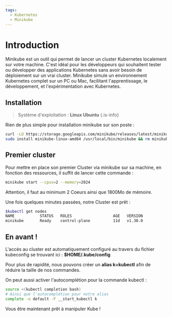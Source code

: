 ```yaml
---
tags:
  - Kubernetes
  - Minikube
---
```

# Introduction

Minikube est un outil qui permet de lancer un cluster Kubernetes localement sur votre machine. C'est idéal pour les développeurs qui souhaitent tester ou développer des applications Kubernetes sans avoir besoin de déploiement sur un vrai cluster. Minikube simule un environnement Kubernetes complet sur un PC ou Mac, facilitant l'apprentissage, le développement, et l'expérimentation avec Kubernetes.

## Installation

> Système d'exploitation : **Linux Ubuntu**
{.is-info}

Rien de plus simple pour installation minikube sur son poste :

```bash
curl -LO https://storage.googleapis.com/minikube/releases/latest/minikube-linux-amd64
sudo install minikube-linux-amd64 /usr/local/bin/minikube && rm minikube-linux-amd64
```

## Premier cluster

Pour mettre en place son premier Cluster via minikube sur sa machine, en fonction des ressources, il suffit de lancer cette commande :

```bash
minikube start --cpus=2 --memory=2024
```

Attention, il faut au minimum 2 Coeurs ainsi que 1800Mo de mémoire.

Une fois quelques minutes passées, notre Cluster est prêt :

```bash
$kubectl get nodes
NAME           STATUS   ROLES                  AGE   VERSION
minikube       Ready    control-plane          11d   v1.30.0
```
## En avant !

L'accès au cluster est automatiquement configuré au travers du fichier kubeconfig se trouvant ici : **$HOME/.kube/config**

Pour plus de rapidité, nous pouvons créer un **alias k=kubectl** afin de réduire la taille de nos commandes.

On peut aussi activer l'autocomplétion pour la commande kubectl :

```bash
source <(kubectl completion bash)
# Ainsi que l'autocomplétion pour notre alias
complete -o default -F __start_kubectl k
```
Vous être maintenant prêt à manipuler Kube !